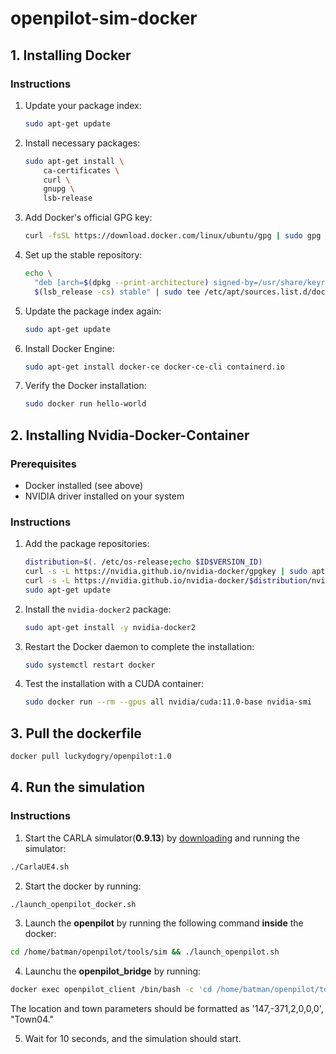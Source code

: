 # openpilot-sim-docker

## 1. Installing Docker

### Instructions

1. Update your package index:
   ```sh
   sudo apt-get update
   ```

2. Install necessary packages:
   ```sh
   sudo apt-get install \
       ca-certificates \
       curl \
       gnupg \
       lsb-release
   ```

3. Add Docker's official GPG key:
   ```sh
   curl -fsSL https://download.docker.com/linux/ubuntu/gpg | sudo gpg --dearmor -o /usr/share/keyrings/docker-archive-keyring.gpg
   ```

4. Set up the stable repository:
   ```sh
   echo \
     "deb [arch=$(dpkg --print-architecture) signed-by=/usr/share/keyrings/docker-archive-keyring.gpg] https://download.docker.com/linux/ubuntu \
     $(lsb_release -cs) stable" | sudo tee /etc/apt/sources.list.d/docker.list > /dev/null
   ```

5. Update the package index again:
   ```sh
   sudo apt-get update
   ```

6. Install Docker Engine:
   ```sh
   sudo apt-get install docker-ce docker-ce-cli containerd.io
   ```

7. Verify the Docker installation:
   ```sh
   sudo docker run hello-world
   ```

## 2. Installing Nvidia-Docker-Container

### Prerequisites
- Docker installed (see above)
- NVIDIA driver installed on your system

### Instructions

1. Add the package repositories:
   ```sh
   distribution=$(. /etc/os-release;echo $ID$VERSION_ID)
   curl -s -L https://nvidia.github.io/nvidia-docker/gpgkey | sudo apt-key add -
   curl -s -L https://nvidia.github.io/nvidia-docker/$distribution/nvidia-docker.list | sudo tee /etc/apt/sources.list.d/nvidia-docker.list
   sudo apt-get update
   ```

2. Install the `nvidia-docker2` package:
   ```sh
   sudo apt-get install -y nvidia-docker2
   ```

3. Restart the Docker daemon to complete the installation:
   ```sh
   sudo systemctl restart docker
   ```

4. Test the installation with a CUDA container:
   ```sh
   sudo docker run --rm --gpus all nvidia/cuda:11.0-base nvidia-smi
   ```
## 3. Pull the dockerfile
  ```sh
  docker pull luckydogry/openpilot:1.0
  ```

## 4. Run the simulation

### Instructions

1. Start the CARLA simulator(**0.9.13**) by [downloading](https://github.com/carla-simulator/carla/releases/0.9.13) and running the simulator:
  ```sh
  ./CarlaUE4.sh
  ```

2. Start the docker by running:
  ```sh
  ./launch_openpilot_docker.sh
  ```

3. Launch the **openpilot** by running the following command **inside** the docker:
  ```sh
  cd /home/batman/openpilot/tools/sim && ./launch_openpilot.sh
  ```

4. Launchu the **openpilot_bridge** by running:
  ```sh
  docker exec openpilot_client /bin/bash -c 'cd /home/batman/openpilot/tools/sim && ./bridge.py --town {town} --spawn_location  \'{location}\' --auto-engage >/dev/null \'&"
  ```
  The location and town parameters should be formatted as '147,-371,2,0,0,0', "Town04."

5. Wait for 10 seconds, and the simulation should start. 
